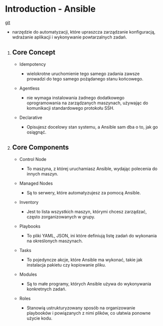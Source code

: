 # Introduction - Ansible

[git](https://github.com/spurin/diveintoansible)

- narzędzie do automatyzacji, które upraszcza zarządzanie konfiguracją, wdrażanie aplikacji i wykonywanie powtarzalnych zadań.

1. Core Concept
    - 

    - Idempotency
        - wielokrotne uruchomienie tego samego zadania zawsze prowadzi do tego samego pożądanego stanu końcowego.

    - Agentless
        - nie wymaga instalowania żadnego dodatkowego oprogramowania na zarządzanych maszynach, używając do komunikacji standardowego protokołu SSH.

    - Declarative
        - Opisujesz docelowy stan systemu, a Ansible sam dba o to, jak go osiągnąć.

2. Core Components
    - 

    - Control Node
        - To maszyna, z której uruchamiasz Ansible, wydając polecenia do innych maszyn.

    - Managed Nodes
        - Są to serwery, które automatyzujesz za pomocą Ansible.

    - Inventory
        - Jest to lista wszystkich maszyn, którymi chcesz zarządzać, często zorganizowanych w grupy.

    - Playbooks
        - To pliki YAML, JSON, ini które definiują listę zadań do wykonania na określonych maszynach.

    - Tasks
        - To pojedyncze akcje, które Ansible ma wykonać, takie jak instalacja pakietu czy kopiowanie pliku.

    - Modules
        - Są to małe programy, których Ansible używa do wykonywania konkretnych zadań.

    - Roles
        - Stanowią ustrukturyzowany sposób na organizowanie playbooków i powiązanych z nimi plików, co ułatwia ponowne użycie kodu.